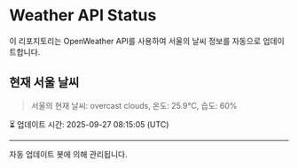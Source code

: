 
# Weather API Status

이 리포지토리는 OpenWeather API를 사용하여 서울의 날씨 정보를 자동으로 업데이트합니다.

## 현재 서울 날씨
> 서울의 현재 날씨: overcast clouds, 온도: 25.9°C, 습도: 60%

⏳ 업데이트 시간: 2025-09-27 08:15:05 (UTC)

---
자동 업데이트 봇에 의해 관리됩니다.
